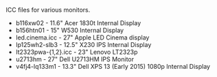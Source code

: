 ICC files for various monitors.

* b116xw02 - 11.6" Acer 1830t Internal Display
* b156htn01 - 15" W530 Internal Display
* led.cinema.icc - 27" Apple LED Cinema display
* lp125wh2-slb3 - 12.5" X230 IPS Internal Display
* lt2323pwa-{1,2}.icc - 23" Lenovo LT2323p 
* u2713hm - 27" Dell U2713HM IPS Monitor
* v4fj4-lq133m1 - 13.3" Dell XPS 13 (Early 2015) 1080p Internal Display
